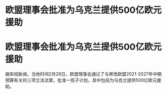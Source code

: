 # 欧盟理事会批准为乌克兰提供500亿欧元援助

# 欧盟理事会批准为乌克兰提供500亿欧元援助

据央视新闻，当地时间2月28日，欧盟理事会通过了与修改欧盟2021-2027年中期预算有关的三项立法法案，批准一揽子计划，其中包括为乌克兰提供500亿欧元援助。

